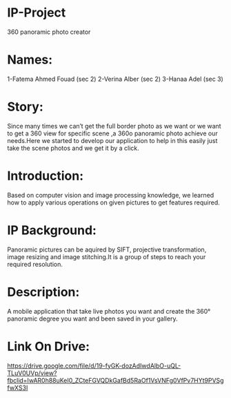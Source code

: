 # IP-Project
360 panoramic photo creator

# Names:
 1-Fatema Ahmed Fouad  (sec 2)
 2-Verina Alber  (sec 2)
 3-Hanaa Adel  (sec 3)

# Story:
Since many times we can’t get the full border photo as we want or we want to get a 360 view for specific scene ,a 360o panoramic photo achieve our needs.Here we started to develop our application to help in this easily just take the scene photos and we get it by a click.

# Introduction:
Based on computer vision and image processing knowledge, we learned how to apply various operations on given pictures to get features required.

# IP Background:
Panoramic pictures can be aquired by SIFT, projective transformation, image resizing and image stitching.It is a group of steps to reach your required resolution.

# Description:
A mobile application that take live photos you want and create the 360° panoramic degree you want and been saved in your gallery.

# Link On Drive:
https://drive.google.com/file/d/19-fyGK-dozAdIwdAlbO-uQL-TLuV0UVp/view?fbclid=IwAR0h88uKeI0_ZCteFGVQDkGafBd5RaOf1VsVNFg0VfPv7HYt9PVSgfwXS3I
